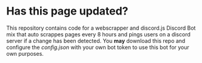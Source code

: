 # Has this page updated?
This repository contains code for a webscrapper and discord.js Discord Bot mix that auto scrappes pages every 8 hours and pings users on a discord server if a change has been detected.
You **may** download this repo and configure the *config.json* with your own bot token to use this bot for your own purposes.

